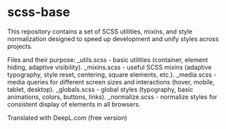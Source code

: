 # scss-base
This repository contains a set of SCSS utilities, mixins, and style normalization designed to speed up development and unify styles across projects.

Files and their purpose:
_utils.scss - basic utilities (container, element hiding, adaptive visibility).
_mixins.scss - useful SCSS mixins (adaptive typography, style reset, centering, square elements, etc.).
_media.scss - media queries for different screen sizes and interactions (hover, mobile, tablet, desktop).
_globals.scss - global styles (typography, basic animations, colors, buttons, links).
_normalize.scss - normalize styles for consistent display of elements in all browsers.

Translated with DeepL.com (free version)
